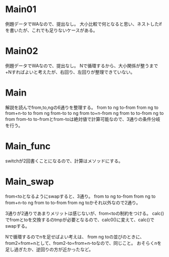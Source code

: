 # Main01
例題データでWAなので、提出なし。
大小比較で何となると思い、ネストしたifを書いたが、これでも足りないケースがある。

# Main02
例題データでWAなので、提出なし。
Nで循環するから、大小関係が整うまで+Nすればよいと考えたが、右回り、左回りが整理できていない。

# Main
解説を読んでfrom,to,ngの6通りを整理する。
from to ng to-from
from ng to from+n-to
to from ng from-to
to ng from to+n-from
ng from to to-from
ng to from from-to
to-fromとfrom-toは絶対値で計算可能なので、3通りの条件分岐を行う。

# Main_func
switchが2回書くことになるので、計算はメソッドにする。

# Main_swap
from<toとなるようにswapすると、3通り。
from to ng to-from
from ng to from+n-to
ng from to to-from
from ng toかそれ以外なので2通り。

3通りが2通りであまりメリットは感じないが、from<toの制約をつける。
calc()でfromとtoを交換するのtmpが必要となるので、calc0()に変えて、calc()でswapする。

Nで循環するのでnを足せばよい考えは、
from ng toの並びのときに、from2=from+nとして、from2-to=from+n-toなので、同じこと。
おそらくnを足し過ぎたか、逆回りの方が近かったなど。

